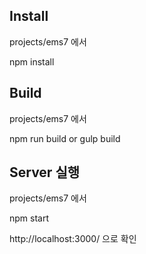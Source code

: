 ## Install
projects/ems7 에서

npm install

## Build
projects/ems7 에서

npm run build
or
gulp build

## Server 실행
projects/ems7 에서

npm start

http://localhost:3000/ 으로 확인
